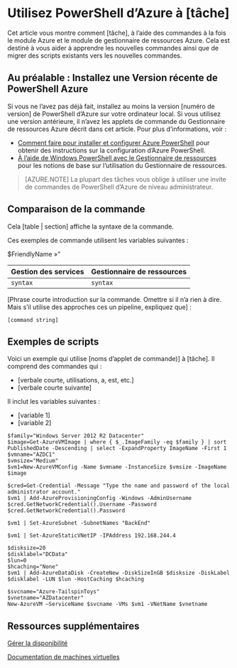 <!--save a copy of this file to your local repo. It's important that you follow the naming conventions by starting with the service name, and use lowercase only for the file name. See "file-names-and-locations.md" under the "contributor-guide" folder in your repo.

Info to help you use the template are enclosed in the Markdown comments using the caret, hyphen, dash syntax. Delete these from your file.

Text not wrapped in comment syntax is intended to be used as is, or with updates enclosed in [  ]. Add the info and delete the bracket. 

Pay attention to spacing and indents. They affect formatting. 

--> 

<!--replace this with Properties and Tags sections. These are required sections. See "article-metadata.md" in under the "contributor-guide" folder in your repo. Attributes in each section can be placed on separate lines to make them easier to read and check-->

# <a name="use-azure-powershell-to-task"></a>Utilisez PowerShell d’Azure à [tâche]

Cet article vous montre comment [tâche], à l’aide des commandes à la fois le module Azure et le module de gestionnaire de ressources Azure. Cela est destiné à vous aider à apprendre les nouvelles commandes ainsi que de migrer des scripts existants vers les nouvelles commandes.

## <a name="prerequisite-install-a-recent-version-of-azure-powershell"></a>Au préalable : Installez une Version récente de PowerShell Azure

Si vous ne l’avez pas déjà fait, installez au moins la version [numéro de version] de PowerShell d’Azure sur votre ordinateur local. Si vous utilisez une version antérieure, il n’avez les applets de commande du Gestionnaire de ressources Azure décrit dans cet article. Pour plus d’informations, voir :
 
- [Comment faire pour installer et configurer Azure PowerShell](install-configure-powershell.md) pour obtenir des instructions sur la configuration d’Azure PowerShell.
- [À l’aide de Windows PowerShell avec le Gestionnaire de ressources](powershell-azure-resource-manager.md) pour les notions de base sur l’utilisation du Gestionnaire de ressources.

> [AZURE.NOTE] La plupart des tâches vous oblige à utiliser une invite de commandes de PowerShell d’Azure de niveau administrateur.

## <a name="command-comparison"></a>Comparaison de la commande

Cela [table | section] affiche la syntaxe de la commande.

<!--[optional image - to use an image in this article, add a folder with the same name as the article file name without extension, inside the Media folder of the repo. Use only this folder to store the images. Don't attempt to use a common folder to share images you want to use in more than 1 file.]
Then, use the following syntax to add a reference to the image in your article:
![](./media/name-of-file-without-extension/image-name-no-spaces.png)
-->

<!--if a command string uses variables, define the variables first, using the  following construction. In some cases the variable is straightforward and doesn't need much explanation. But parameters such as location and size can benefit from brief explanation or listing all accepted values:--> 

Ces exemples de commande utilisent les variables suivantes :

$FriendlyName »<Describe value>"

<!-- if it makes more sense to present this in a table, use this. Otherwise, delete. The table won't render until it's in Github or published to Sandbox.-->

Gestion des services | Gestionnaire de ressources
---|----
`syntax` | `syntax`


<!--if it makes more sense to present this one command block after the other instead of a table, use this. Otherwise, delete-->
  
[Phrase courte introduction sur la commande. Omettre si il n’a rien à dire. Mais s’il utilise des approches ces un pipeline, expliquez que] :

    [command string]

## <a name="script-examples"></a>Exemples de scripts

Voici un exemple qui utilise [noms d’applet de commande)] à [tâche]. Il comprend des commandes qui :

- [verbale courte, utilisations, a, est, etc.]
- [verbale courte suivante] 

<!--include this statement if it uses variables that weren't introduced earlier-->Il inclut les variables suivantes :

- [variable 1]
- [variable 2]

<!--This shows you how a recent example was presented as well as how it was formatted. Preceding each line with one tab or four spaces to format in a code block-->

    $family="Windows Server 2012 R2 Datacenter"
    $image=Get-AzureVMImage | where { $_.ImageFamily -eq $family } | sort PublishedDate -Descending | select -ExpandProperty ImageName -First 1
    $vmname="AZDC1"
    $vmsize="Medium"
    $vm1=New-AzureVMConfig -Name $vmname -InstanceSize $vmsize -ImageName $image
    
    $cred=Get-Credential -Message "Type the name and password of the local administrator account."
    $vm1 | Add-AzureProvisioningConfig -Windows -AdminUsername $cred.GetNetworkCredential().Username -Password $cred.GetNetworkCredential().Password
    
    $vm1 | Set-AzureSubnet -SubnetNames "BackEnd"
    
    $vm1 | Set-AzureStaticVNetIP -IPAddress 192.168.244.4
    
    $disksize=20
    $disklabel="DCData"
    $lun=0
    $hcaching="None"
    $vm1 | Add-AzureDataDisk -CreateNew -DiskSizeInGB $disksize -DiskLabel $disklabel -LUN $lun -HostCaching $hcaching
    
    $svcname="Azure-TailspinToys"
    $vnetname="AZDatacenter"
    New-AzureVM –ServiceName $svcname -VMs $vm1 -VNetName $vnetname


## <a name="additional-resources"></a>Ressources supplémentaires
<!--At a minimum, include a link back to the migration task list article. Use the formats shown below. See create-links-markdown.md for more info -->
<!--use this format for links to other articles, such as the migration task list. -->
[Gérer la disponibilité](virtual-machines-windows-manage-availability.md)

<!--To link to an ACOM page outside the /documentation/ subdomain (such as a pricing page, SLA page or anything else that is not a documentation article), use an absolute URL, but omit the locale:

    [link text](http://azure.microsoft.com/pricing/details/virtual-machines/)-->

<!--use this for URLs outside of ACOM. Be sure to locale, and if you're linking to the Azure library on MSDN, include the '/azure/' part of the URL-->
[Documentation de machines virtuelles](https://msdn.microsoft.com/library/azure/jj156003.aspx)

